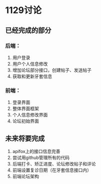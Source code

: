 # 1129讨论

## 已经完成的部分

### 后端：

1. 用户登录
2. 用户个人信息修改
3. 增加论坛部分接口，创建帖子、发送帖子
4. 获取和更新牙套信息

### 前端：

1. 登录界面
2. 整体界面框架
3. 个人信息修改界面
4. 论坛初始界面

## 未来将要完成

1. apifox上的接口信息完善
2. 尝试用github管理所有的代码
3. 后端打卡、矫正进度、论坛修改帖子和评论
4. 前端设置复诊日期（在牙套信息接口内）
5. 前端论坛架构